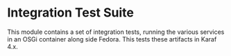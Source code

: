 Integration Test Suite
======================

This module contains a set of integration tests, running the various services
in an OSGi container along side Fedora. This tests these artifacts in Karaf 4.x.

